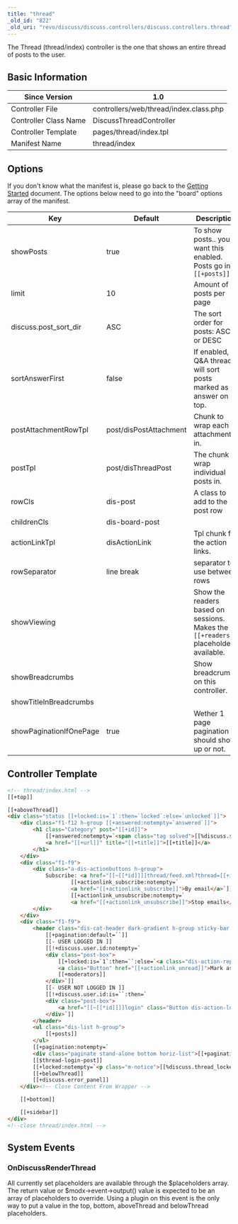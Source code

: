 ```yaml
---
title: "thread"
_old_id: "822"
_old_uri: "revo/discuss/discuss.controllers/discuss.controllers.thread"
---
```


The Thread (thread/index) controller is the one that shows an entire thread of posts to the user.

## Basic Information

| Since Version         | 1.0                                    |
| --------------------- | -------------------------------------- |
| Controller File       | controllers/web/thread/index.class.php |
| Controller Class Name | DiscussThreadController                |
| Controller Template   | pages/thread/index.tpl                 |
| Manifest Name         | thread/index                           |

## Options

If you don't know what the manifest is, please go back to the [Getting Started](extras/discuss/discuss.getting-started "Discuss.Getting Started") document. The options below need to go into the "board" options array of the manifest.

| Key                     | Default                | Description                                                                         |
| ----------------------- | ---------------------- | ----------------------------------------------------------------------------------- |
| showPosts               | true                   | To show posts.. you'll want this enabled. Posts go into `[[+posts]]`                |
| limit                   | 10                     | Amount of posts per page                                                            |
| discuss.post\_sort\_dir | ASC                    | The sort order for posts: ASC or DESC                                               |
| sortAnswerFirst         | false                  | If enabled, Q&A threads will sort posts marked as answer on top.                    |
| postAttachmentRowTpl    | post/disPostAttachment | Chunk to wrap each attachment in.                                                   |
| postTpl                 | post/disThreadPost     | The chunk to wrap individual posts in.                                              |
| rowCls                  | dis-post               | A class to add to the post row                                                      |
| childrenCls             | dis-board-post         |                                                                                     |
| actionLinkTpl           | disActionLink          | Tpl chunk for the action links.                                                     |
| rowSeparator            | line break             | separator to use between rows                                                       |
| showViewing             |                        | Show the readers based on sessions. Makes the `[[+readers]]` placeholder available. |
| showBreadcrumbs         |                        | Show breadcrumbs on this controller.                                                |
| showTitleInBreadcrumbs  |                        |                                                                                     |
| showPaginationIfOnePage | true                   | Wether 1 page pagination should show up or not.                                     |

## Controller Template

``` html
<!-- thread/index.html -->
[[+top]]

[[+aboveThread]]
<div class="status [[+locked:is=`1`:then=`locked`:else=`unlocked`]]">
    <div class="f1-f12 h-group [[+answered:notempty=`answered`]]">
        <h1 class="Category" post="[[+id]]">
            [[+answered:notempty=`<span class="tag solved">[[%discuss.solved]]</span>`:default=``]]
            <a href="[[+url]]" title="[[+title]]">[[+title]]</a>
        </h1>
    </div>
    <div class="f1-f9">
        <div class="a-dis-actionbuttons h-group">
            Subscribe: <a href="[[~[[*id]]]]thread/feed.xml?thread=[[+id]]">RSS</a>
                    [[+actionlink_subscribe:notempty=`
                    <a href="[[+actionlink_subscribe]]">By email</a>`]]
                    [[+actionlink_unsubscribe:notempty=`
                    <a href="[[+actionlink_unsubscribe]]">Stop emails</a>`]]
        </div>
    </div>
    <div class="f1-f9">
        <header class="dis-cat-header dark-gradient h-group sticky-bar top">
            [[+pagination:default=``]]
            [[- USER LOGGED IN ]]
            [[!+discuss.user.id:notempty=`
            <div class="post-box">
                [[+locked:is=`1`:then=``:else=`<a class="dis-action-reply Button" href="[[+actionlink_reply]]">Reply to thread</a>`]]
                <a class="Button" href="[[+actionlink_unread]]">Mark as unread</a>
                [[+moderators]]
            </div>`]]
            [[- USER NOT LOGGED IN ]]
            [[!+discuss.user.id:is=``:then=`
            <div class="post-box">
                <a href="[[~[[*id]]]]login" class="Button dis-action-login" >Login to Post</a>
            </div>`]]
        </header>
        <ul class="dis-list h-group">
            [[+posts]]
        </ul>
        [[+pagination:notempty=`
        <div class="paginate stand-alone bottom horiz-list">[[+pagination]]</div>`]]
        [[$thread-login-post]]
        [[+locked:notempty=`<p class="m-notice">[[%discuss.thread_locked]]</p>`:default=`[[+quick_reply_form]]`]]
        [[+belowThread]]
        [[+discuss.error_panel]]
    </div><!-- Close Content From Wrapper -->

    [[+bottom]]

    [[+sidebar]]
</div>
<!--close thread/index.html -->
```

## System Events

### OnDiscussRenderThread

All currently set placeholders are available through the $placeholders array. The return value or $modx->event->output() value is expected to be an array of placeholders to override. Using a plugin on this event is the only way to put a value in the top, bottom, aboveThread and belowThread placeholders.

